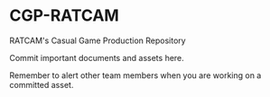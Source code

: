 # CGP-RATCAM
RATCAM's Casual Game Production Repository

Commit important documents and assets here.

Remember to alert other team members when you are working on a committed asset.
